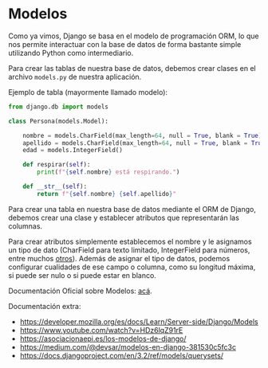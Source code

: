# Modelos

Como ya vimos, Django se basa en el modelo de programación ORM, lo que nos permite interactuar con la base de datos de forma bastante simple utilizando Python como intermediario.

Para crear las tablas de nuestra base de datos, debemos crear clases en el archivo `models.py` de nuestra aplicación.

Ejemplo de tabla (mayormente llamado modelo):

```python
from django.db import models

class Persona(models.Model):

    nombre = models.CharField(max_length=64, null = True, blank = True)
    apellido = models.CharField(max_length=64, null = True, blank = True)
    edad = models.IntegerField()

    def respirar(self):
        print(f"{self.nombre} está respirando.")

    def __str__(self):
        return f"{self.nombre} {self.apellido}"
```

Para crear una tabla en nuestra base de datos mediante el ORM de Django, debemos crear una clase y establecer atributos que representarán las columnas.

Para crear atributos simplemente establecemos el nombre y le asignamos un tipo de dato (CharField para texto limitado, IntegerField para números, entre muchos [otros](https://docs.djangoproject.com/es/1.11/ref/models/fields/#field-types)). Además de asignar el tipo de datos, podemos configurar cualidades de ese campo o columna, como su longitud máxima, si puede ser nulo o si puede estar en blanco.

Documentación Oficial sobre Modelos: [acá](https://docs.djangoproject.com/en/3.2/topics/db/models/).

Documentación extra:

- https://developer.mozilla.org/es/docs/Learn/Server-side/Django/Models
- https://www.youtube.com/watch?v=HDz6lqZ91rE
- https://asociacionaepi.es/los-modelos-de-django/
- https://medium.com/@devsar/modelos-en-django-381530c5fc3c
- https://docs.djangoproject.com/en/3.2/ref/models/querysets/
